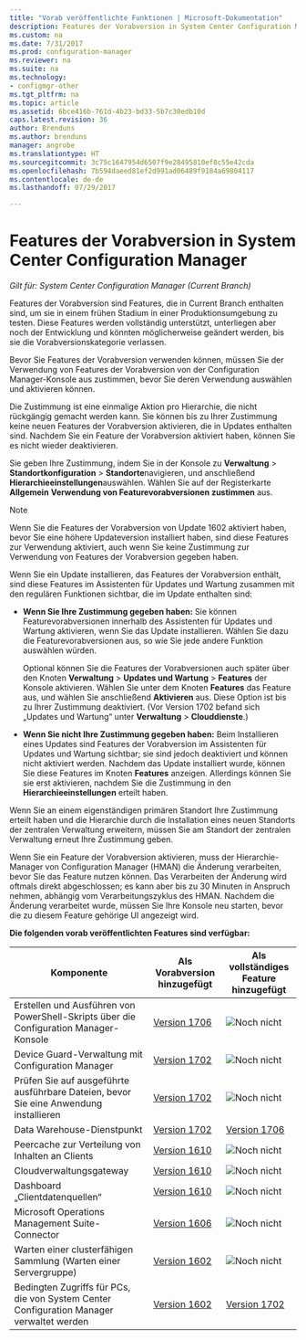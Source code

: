 ```yaml
---
title: "Vorab veröffentlichte Funktionen | Microsoft-Dokumentation"
description: Features der Vorabversion in System Center Configuration Manager
ms.custom: na
ms.date: 7/31/2017
ms.prod: configuration-manager
ms.reviewer: na
ms.suite: na
ms.technology:
- configmgr-other
ms.tgt_pltfrm: na
ms.topic: article
ms.assetid: 6bce416b-761d-4b23-bd33-5b7c30edb10d
caps.latest.revision: 36
author: Brenduns
ms.author: brenduns
manager: angrobe
ms.translationtype: HT
ms.sourcegitcommit: 3c75c1647954d6507f9e28495810ef8c55e42cda
ms.openlocfilehash: 7b594daeed81ef2d991ad06489f9184a69804117
ms.contentlocale: de-de
ms.lasthandoff: 07/29/2017

---
```

# <a name="pre-release-features-in-system-center-configuration-manager"></a>Features der Vorabversion in System Center Configuration Manager
*Gilt für: System Center Configuration Manager (Current Branch)*

Features der Vorabversion sind Features, die in Current Branch enthalten sind, um sie in einem frühen Stadium in einer Produktionsumgebung zu testen. Diese Features werden vollständig unterstützt, unterliegen aber noch der Entwicklung und könnten möglicherweise geändert werden, bis sie die Vorabversionskategorie verlassen.

 Bevor Sie Features der Vorabversion verwenden können, müssen Sie der Verwendung von Features der Vorabversion von der Configuration Manager-Konsole aus zustimmen, bevor Sie deren Verwendung auswählen und aktivieren können.  

Die Zustimmung ist eine einmalige Aktion pro Hierarchie, die nicht rückgängig gemacht werden kann. Sie können bis zu Ihrer Zustimmung keine neuen Features der Vorabversion aktivieren, die in Updates enthalten sind. Nachdem Sie ein Feature der Vorabversion aktiviert haben, können Sie es nicht wieder deaktivieren.

Sie geben Ihre Zustimmung, indem Sie in der Konsole zu **Verwaltung** > **Standortkonfiguration** > **Standorte**navigieren, und anschließend **Hierarchieeinstellungen**auswählen. Wählen Sie auf der Registerkarte **Allgemein** **Verwendung von Featurevorabversionen zustimmen** aus.

 > [!NOTE]
 > Wenn Sie die Features der Vorabversion von Update 1602 aktiviert haben, bevor Sie eine höhere Updateversion installiert haben, sind diese Features zur Verwendung aktiviert, auch wenn Sie keine Zustimmung zur Verwendung von Features der Vorabversion gegeben haben.

Wenn Sie ein Update installieren, das Features der Vorabversion enthält, sind diese Features im Assistenten für Updates und Wartung zusammen mit den regulären Funktionen sichtbar, die im Update enthalten sind:
  - **Wenn Sie Ihre Zustimmung gegeben haben:** Sie können Featurevorabversionen innerhalb des Assistenten für Updates und Wartung aktivieren, wenn Sie das Update installieren. Wählen Sie dazu die Featurevorabversionen aus, so wie Sie jede andere Funktion auswählen würden.     

    Optional können Sie die Features der Vorabversionen auch später über den Knoten **Verwaltung** > **Updates und Wartung** > **Features** der Konsole aktivieren. Wählen Sie unter dem Knoten **Features** das Feature aus, und wählen Sie anschließend **Aktivieren** aus. Diese Option ist bis zu Ihrer Zustimmung deaktiviert. (Vor Version 1702 befand sich „Updates und Wartung“ unter **Verwaltung** > **Clouddienste**.)
  -   **Wenn Sie nicht Ihre Zustimmung gegeben haben:** Beim Installieren eines Updates sind Features der Vorabversion im Assistenten für Updates und Wartung sichtbar; sie sind jedoch deaktiviert und können nicht aktiviert werden. Nachdem das Update installiert wurde, können Sie diese Features im Knoten **Features** anzeigen. Allerdings können Sie sie erst aktivieren, nachdem Sie die Zustimmung in den **Hierarchieeinstellungen** erteilt haben.

Wenn Sie an einem eigenständigen primären Standort Ihre Zustimmung erteilt haben und die Hierarchie durch die Installation eines neuen Standorts der zentralen Verwaltung erweitern, müssen Sie am Standort der zentralen Verwaltung erneut Ihre Zustimmung geben.

 Wenn Sie ein Feature der Vorabversion aktivieren, muss der Hierarchie-Manager von Configuration Manager (HMAN) die Änderung verarbeiten, bevor Sie das Feature nutzen können. Das Verarbeiten der Änderung wird oftmals direkt abgeschlossen; es kann aber bis zu 30 Minuten in Anspruch nehmen, abhängig vom Verarbeitungszyklus des HMAN. Nachdem die Änderung verarbeitet wurde, müssen Sie Ihre Konsole neu starten, bevor die zu diesem Feature gehörige UI angezeigt wird.

**Die folgenden vorab veröffentlichten Features sind verfügbar:**

 |Komponente          |Als Vorabversion hinzugefügt | Als vollständiges Feature hinzugefügt|  
|------------------|---------------------|---------------------|
| Erstellen und Ausführen von PowerShell-Skripts über die Configuration Manager-Konsole |  [Version 1706](/sccm/apps/deploy-use/create-deploy-scripts)|![Noch nicht](media/83c5d168-8faf-4e8e-920b-528e3c43ffd4.gif)|
| Device Guard-Verwaltung mit Configuration Manager |  [Version 1702](/sccm/protect/deploy-use/use-device-guard-with-configuration-manager)|![Noch nicht](media/83c5d168-8faf-4e8e-920b-528e3c43ffd4.gif)|
| Prüfen Sie auf ausgeführte ausführbare Dateien, bevor Sie eine Anwendung installieren  |   [Version 1702](/sccm/apps/deploy-use/deploy-applications#how-to-check-for-running-executable-files-before-installing-an-application) |![Noch nicht](media/83c5d168-8faf-4e8e-920b-528e3c43ffd4.gif)|
| Data Warehouse-Dienstpunkt  |  [Version 1702](/sccm/core/servers/manage/data-warehouse) |[Version 1706](/sccm/core/servers/manage/data-warehouse)|
| Peercache zur Verteilung von Inhalten an Clients |  [Version 1610](/sccm/core/plan-design/hierarchy/client-peer-cache) |![Noch nicht](media/83c5d168-8faf-4e8e-920b-528e3c43ffd4.gif)|
| Cloudverwaltungsgateway |  [Version 1610](/sccm/core/clients/manage/plan-cloud-management-gateway) |![Noch nicht](media/83c5d168-8faf-4e8e-920b-528e3c43ffd4.gif)|
| Dashboard „Clientdatenquellen“ |  [Version 1610](/sccm/core/servers/deploy/configure/monitor-content-you-have-distributed#client-data-sources-dashboard) |![Noch nicht](media/83c5d168-8faf-4e8e-920b-528e3c43ffd4.gif)|
| Microsoft Operations Management Suite-Connector  | [Version 1606](../../../core/clients/manage/sync-data-microsoft-operations-management-suite.md) |![Noch nicht](media/83c5d168-8faf-4e8e-920b-528e3c43ffd4.gif)|
| Warten einer clusterfähigen Sammlung (Warten einer Servergruppe)| [Version 1602](../../../core/get-started/capabilities-in-technical-preview-1605.md#BKMK_ServerGroups)|![Noch nicht](media/83c5d168-8faf-4e8e-920b-528e3c43ffd4.gif)|
|Bedingten Zugriffs für PCs, die von System Center Configuration Manager verwaltet werden | [Version 1602](../../../protect/deploy-use/manage-access-to-o365-services-for-pcs-managed-by-sccm.md)     | [Version 1702](/sccm/mdm/deploy-use/manage-access-to-services)                     |

